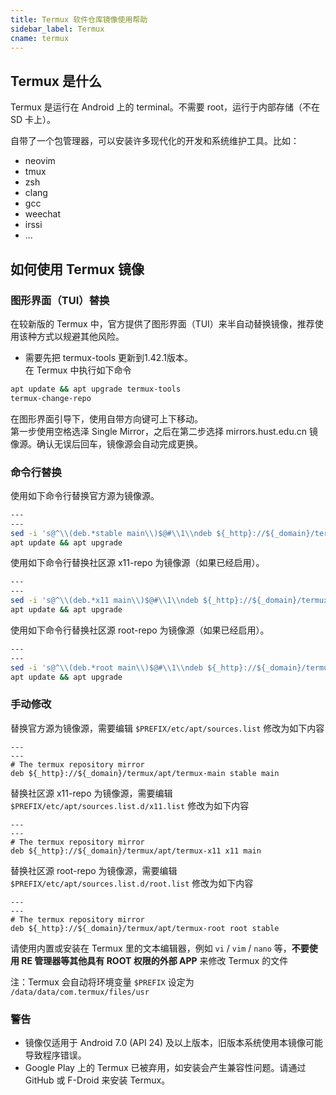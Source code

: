 ```yaml
---
title: Termux 软件仓库镜像使用帮助
sidebar_label: Termux
cname: termux
---
```



## Termux 是什么

Termux 是运行在 Android 上的 terminal。不需要 root，运行于内部存储（不在 SD 卡上）。

自带了一个包管理器，可以安装许多现代化的开发和系统维护工具。比如：

 * neovim
 * tmux
 * zsh
 * clang
 * gcc
 * weechat
 * irssi
 * ...

## 如何使用 Termux 镜像


### 图形界面（TUI）替换

在较新版的 Termux 中，官方提供了图形界面（TUI）来半自动替换镜像，推荐使用该种方式以规避其他风险。
* 需要先把 termux-tools 更新到1.42.1版本。  
在 Termux 中执行如下命令

```bash
apt update && apt upgrade termux-tools
termux-change-repo
```

在图形界面引导下，使用自带方向键可上下移动。   
第一步使用空格选泽 Single Mirror，之后在第二步选择 mirrors.hust.edu.cn 镜像源。确认无误后回车，镜像源会自动完成更换。

### 命令行替换


使用如下命令行替换官方源为镜像源。

```bash varcode
---
---
sed -i 's@^\\(deb.*stable main\\)$@#\\1\\ndeb ${_http}://${_domain}/termux/apt/termux-main stable main@' $PREFIX/etc/apt/sources.list
apt update && apt upgrade
```

使用如下命令行替换社区源 x11-repo 为镜像源（如果已经启用）。

```bash varcode
---
---
sed -i 's@^\\(deb.*x11 main\\)$@#\\1\\ndeb ${_http}://${_domain}/termux/apt/termux-x11 x11 main @' $PREFIX/etc/apt/sources.list.d/x11.list 
apt update && apt upgrade 
```
使用如下命令行替换社区源 root-repo 为镜像源（如果已经启用）。

```bash varcode
---
---
sed -i 's@^\\(deb.*root main\\)$@#\\1\\ndeb ${_http}://${_domain}/termux/apt/termux-root root main @' $PREFIX/etc/apt/sources.list.d/root.list 
apt update && apt upgrade 
``` 

### 手动修改

替换官方源为镜像源，需要编辑 `$PREFIX/etc/apt/sources.list` 修改为如下内容

```properties varcode title="$PREFIX/etc/apt/sources.list"
---
---
# The termux repository mirror
deb ${_http}://${_domain}/termux/apt/termux-main stable main
```

替换社区源 x11-repo 为镜像源，需要编辑 `$PREFIX/etc/apt/sources.list.d/x11.list` 修改为如下内容

```properties varcode title="$PREFIX/etc/apt/sources.list.d/x11.list"
---
---
# The termux repository mirror
deb ${_http}://${_domain}/termux/apt/termux-x11 x11 main 
```

替换社区源 root-repo 为镜像源，需要编辑 `$PREFIX/etc/apt/sources.list.d/root.list` 修改为如下内容


```properties varcode title="$PREFIX/etc/apt/sources.list.d/root.list.d/root.list"
---
---
# The termux repository mirror
deb ${_http}://${_domain}/termux/apt/termux-root root stable 
```
 
请使用内置或安装在 Termux 里的文本编辑器，例如 `vi` / `vim` / `nano` 等，**不要使用 RE 管理器等其他具有 ROOT 权限的外部 APP** 来修改 Termux 的文件

注：Termux 会自动将环境变量 `$PREFIX` 设定为 `/data/data/com.termux/files/usr`

### 警告

* 镜像仅适用于 Android 7.0 (API 24) 及以上版本，旧版本系统使用本镜像可能导致程序错误。
* Google Play 上的 Termux 已被弃用，如安装会产生兼容性问题。请通过 GitHub 或 F-Droid 来安装 Termux。
